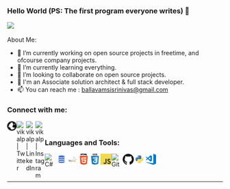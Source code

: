 ### Hello World (PS: The first program everyone writes) 👋

<img src="https://komarev.com/ghpvc/?username=ballavamsi&color=blue&style=for-the-badge" width="200px"/>

About Me:

- 🔭 I’m currently working on open source projects in freetime, and ofcourse company projects. 
- 🌱 I’m currently learning everything.
- 👯 I’m looking to collaborate on open source projects.
- 💬 I'm an Associate solution architect & full stack developer.
- 📫 You can reach me : ballavamsisrinivas@gmail.com

### Connect with me:

[<img align="left" alt="web portfolio" width="22px" src="https://raw.githubusercontent.com/iconic/open-iconic/master/svg/globe.svg" />][website]
[<img align="left" alt="vikalp | Twitter" width="22px" src="https://cdn.jsdelivr.net/npm/simple-icons@v3/icons/twitter.svg" />][twitter]
[<img align="left" alt="vikalp | LinkedIn" width="22px" src="https://cdn.jsdelivr.net/npm/simple-icons@v3/icons/linkedin.svg" />][linkedin]
[<img align="left" alt="vikalp | Instagram" width="22px" src="https://cdn.jsdelivr.net/npm/simple-icons@v3/icons/instagram.svg" />][instagram]


<br />

### Languages and Tools:

<img align="left" alt="C#" width="26px" src="https://raw.githubusercontent.com/jmnote/z-icons/master/svg/csharp.svg" />
<img align="left" alt="SQL" width="26px" src="https://raw.githubusercontent.com/github/explore/80688e429a7d4ef2fca1e82350fe8e3517d3494d/topics/sql/sql.png" />
<img align="left" alt="MySQL" width="26px" src="https://raw.githubusercontent.com/github/explore/80688e429a7d4ef2fca1e82350fe8e3517d3494d/topics/mysql/mysql.png" />

<img align="left" alt="HTML5" width="26px" src="https://raw.githubusercontent.com/github/explore/80688e429a7d4ef2fca1e82350fe8e3517d3494d/topics/html/html.png" />
<img align="left" alt="CSS3" width="26px" src="https://raw.githubusercontent.com/github/explore/80688e429a7d4ef2fca1e82350fe8e3517d3494d/topics/css/css.png" />
<img align="left" alt="JavaScript" width="26px" src="https://raw.githubusercontent.com/github/explore/80688e429a7d4ef2fca1e82350fe8e3517d3494d/topics/javascript/javascript.png" />

<img align="left" alt="Git" width="26px" src="https://raw.githubusercontent.com/jmnote/z-icons/master/svg/git.svg" />
<img align="left" alt="GitHub" width="26px" src="https://raw.githubusercontent.com/github/explore/78df643247d429f6cc873026c0622819ad797942/topics/github/github.png" />
<img align="left" alt="Python" width="26px" src="https://raw.githubusercontent.com/github/explore/80688e429a7d4ef2fca1e82350fe8e3517d3494d/topics/python/python.png" />

<img align="left" alt="Visual Studio Code" width="26px" src="https://raw.githubusercontent.com/github/explore/80688e429a7d4ef2fca1e82350fe8e3517d3494d/topics/visual-studio-code/visual-studio-code.png" />
<br />
<br />
<br />

---

[website]: http://ballavamsi.com
[twitter]: https://twitter.com/ballavamsi
[instagram]: https://www.instagram.com/ballavamsi
[linkedin]: https://www.linkedin.com/in/ballavamsi
